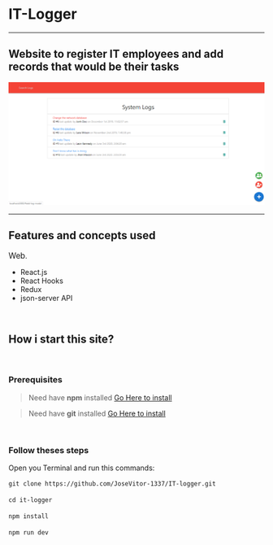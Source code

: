 # IT-Logger

---

## Website to register IT employees and add records that would be their tasks

![It-Logger-System](https://github.com/JoseVitor-1337/it-logger/blob/master/interface.png)

---

## Features and concepts used

<span style="font-size:1.1em">Web</span>.

- React.js
- React Hooks
- Redux
- json-server API

<br />

## How i start this site?

<br />

### Prerequisites

> Need have **npm** installed [Go Here to install](https://nodejs.org/en/)

> Need have **git** installed [Go Here to install](https://git-scm.com/downloads)

<br />

### Follow theses steps

Open you Terminal and run this commands:

```
git clone https://github.com/JoseVitor-1337/IT-logger.git

cd it-logger

npm install

npm run dev
```
